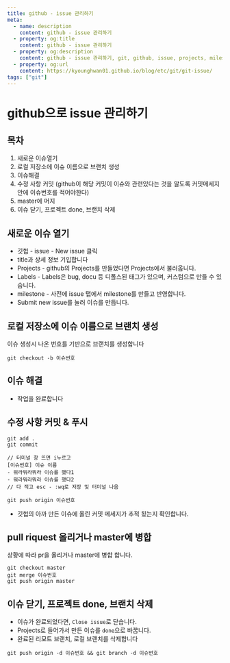 ```yaml
---
title: github - issue 관리하기
meta:
  - name: description
    content: github - issue 관리하기
  - property: og:title
    content: github - issue 관리하기
  - property: og:description
    content: github - issue 관리하기, git, github, issue, projects, milestone
  - property: og:url
    content: https://kyounghwan01.github.io/blog/etc/git/git-issue/
tags: ["git"]
---
```


# github으로 issue 관리하기

## 목차

1. 새로운 이슈열기
2. 로컬 저장소에 이슈 이름으로 브랜치 생성
3. 이슈해결
4. 수정 사항 커밋 (github이 해당 커밋이 이슈와 관련있다는 것을 알도록 커밋메세지안에 이슈번호를 적어야한다)
5. master에 머지
6. 이슈 닫기, 프로젝트 done, 브랜치 삭제

## 새로운 이슈 열기

- 깃헙 - issue - New issue 클릭
- title과 상세 정보 기입합니다
- Projects - github의 Projects를 만들었다면 Projects에서 불러옵니다.
- Labels - Labels은 bug, docu 등 디폴스된 태그가 있으며, 커스텀으로 만들 수 있습니다.
- milestone - 사전에 issue 탭에서 milestone를 만들고 반영합니다.
- Submit new issue를 눌러 이슈를 만듭니다.

## 로컬 저장소에 이슈 이름으로 브랜치 생성

이슈 생성시 나온 번호를 기반으로 브랜치를 생성합니다

```tsx
git checkout -b 이슈번호
```

## 이슈 해결

- 작업을 완료합니다

## 수정 사항 커밋 & 푸시

```
git add .
git commit

// 터미널 창 뜨면 i누르고
[이슈번호] 이슈 이름
- 뭐라뭐라뭐라 이슈를 했다1
- 뭐라뭐라뭐라 이슈를 했다2
// 다 적고 esc - :wq로 저장 및 터미널 나옴

git push origin 이슈번호
```

- 깃헙의 아까 만든 이슈에 올린 커밋 메세지가 추적 됬는지 확인합니다.

## pull riquest 올리거나 master에 병합

상황에 따라 pr을 올리거나 master에 병합 합니다.

```
git checkout master
git merge 이슈번호
git push origin master
```

## 이슈 닫기, 프로젝트 done, 브랜치 삭제

- 이슈가 완료되었다면, `Close issue`로 닫습니다.
- Projects로 들어가서 만든 이슈를 `done`으로 바꿉니다.
- 완료된 리모트 브랜치, 로컬 브랜치를 삭제합니다

```
git push origin -d 이슈번호 && git branch -d 이슈번호
```

<TagLinks />

<Comment />
